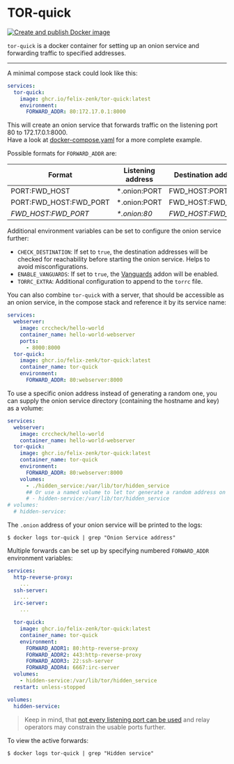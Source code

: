 TOR-quick
===

[![Create and publish Docker image](https://github.com/felix-zenk/tor-quick/actions/workflows/publish.yml/badge.svg)](https://github.com/felix-zenk/tor-quick/actions/workflows/publish.yml)

`tor-quick` is a docker container for setting up an onion service and forwarding traffic to specified addresses.

---

A minimal compose stack could look like this:

```yaml
services:
  tor-quick:
    image: ghcr.io/felix-zenk/tor-quick:latest
    environment:
      FORWARD_ADDR: 80:172.17.0.1:8000
```

This will create an onion service that forwards traffic on the listening port 80 to 172.17.0.1:8000.  
Have a look at [docker-compose.yaml](docker-compose.yaml) for a more complete example.  

Possible formats for `FORWARD_ADDR` are:

| Format                 | Listening address | Destination address |
|------------------------|-------------------|---------------------|
| PORT:FWD_HOST          | *.onion:PORT      | FWD_HOST:PORT       |
| PORT:FWD_HOST:FWD_PORT | *.onion:PORT      | FWD_HOST:FWD_PORT   |
| *FWD_HOST:FWD_PORT*    | *\*.onion:80*     | *FWD_HOST:FWD_PORT* |


Additional environment variables can be set to configure the onion service further:

- `CHECK_DESTINATION`: If set to `true`, the destination addresses will be checked for reachability before starting the onion service.
  Helps to avoid misconfigurations.
- `ENABLE_VANGUARDS`: If set to `true`, the [Vanguards](https://github.com/mikeperry-tor/vanguards) addon will be enabled.
- `TORRC_EXTRA`: Additional configuration to append to the `torrc` file.

You can also combine `tor-quick` with a server, that should be accessible as an onion service,
in the compose stack and reference it by its service name:

```yaml
services:
  webserver:
    image: crccheck/hello-world
    container_name: hello-world-webserver
    ports:
      - 8000:8000
  tor-quick:
    image: ghcr.io/felix-zenk/tor-quick:latest
    container_name: tor-quick
    environment:
      FORWARD_ADDR: 80:webserver:8000
```

To use a specific onion address instead of generating a random one,
you can supply the onion service directory (containing the hostname and key) as a volume:

```yaml
services:
  webserver:
    image: crccheck/hello-world
    container_name: hello-world-webserver
  tor-quick:
    image: ghcr.io/felix-zenk/tor-quick:latest
    container_name: tor-quick
    environment:
      FORWARD_ADDR: 80:webserver:8000
    volumes:
      - ./hidden_service:/var/lib/tor/hidden_service
      ## Or use a named volume to let tor generate a random address on first start and persist it.
      # - hidden-service:/var/lib/tor/hidden_service
# volumes:
  # hidden-service:
```

The `.onion` address of your onion service will be printed to the logs:

```shell
$ docker logs tor-quick | grep "Onion Service address"
```

Multiple forwards can be set up by specifying numbered `FORWARD_ADDR` environment variables:

```yaml
services:
  http-reverse-proxy:
    ...
  ssh-server:
    ...
  irc-server:
    ...

  tor-quick:
    image: ghcr.io/felix-zenk/tor-quick:latest
    container_name: tor-quick
    environment:
      FORWARD_ADDR1: 80:http-reverse-proxy
      FORWARD_ADDR2: 443:http-reverse-proxy
      FORWARD_ADDR3: 22:ssh-server
      FORWARD_ADDR4: 6667:irc-server
  volumes:
    - hidden-service:/var/lib/tor/hidden_service
  restart: unless-stopped

volumes:
  hidden-service:
```

> Keep in mind, that [not every listening port can be used](https://support.torproject.org/relay-operators/default-exit-ports/)
> and relay operators may constrain the usable ports further.

To view the active forwards:

```shell
$ docker logs tor-quick | grep "Hidden service"
```

